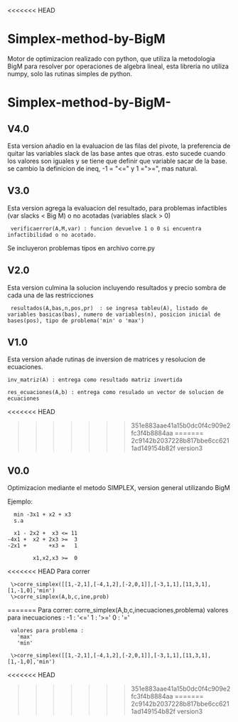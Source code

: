 <<<<<<< HEAD
# Simplex-method-by-BigM
Motor de optimizacion realizado con python, que utiliza la metodologia BigM para resolver por operaciones de algebra lineal, 
esta libreria no utiliza numpy, solo las rutinas simples de python.

# Simplex-method-by-BigM-
V4.0
----
Esta version añadio en la evaluacion de las filas del pivote, la preferencia de quitar las variables slack de las base antes que otras. esto sucede cuando los valores son iguales y se tiene que definir que variable sacar de la base. se cambio la definicion de ineq, -1 = "<=" y 1 =">=", mas natural.

V3.0
----
Esta version agrega la evaluacion del resultado, para problemas infactibles (var slacks < Big M) o no acotadas (variables slack > 0)

     verificaerror(A,M,var) : funcion devuelve 1 o 0 si encuentra infactibilidad o no acotado.
     
Se incluyeron problemas tipos en archivo corre.py

V2.0
----
Esta version culmina la solucion incluyendo resultados y precio sombra de cada una de las restricciones

     resultados(A,bas,n,pos,pr)  : se ingresa tableu(A), listado de variables basicas(bas), numero de variables(n), posicion inicial de      bases(pos), tipo de problema('min' o 'max')

V1.0
----
Esta version añade rutinas de inversion de matrices y resolucion de ecuaciones.

    inv_matriz(A) : entrega como resultado matriz invertida

    res_ecuaciones(A,b) : entrega como resulado un vector de solucion de ecuaciones

<<<<<<< HEAD
>>>>>>> 351e883aae41a15b0dc0f4c909e2fc3f4b8884aa
=======
>>>>>>> 2c9142b2037228b817bbe6cc6211ad149154b82f
>>>>>>> version3

V0.0
----
Optimizacion mediante el metodo SIMPLEX, version general utilizando BigM


Ejemplo:

      min -3x1 + x2 + x3
      s.a
      
      x1 - 2x2 +  x3 <= 11
    -4x1 +  x2 + 2x3 >=  3
    -2x1 +       +x3 =   1
    
            x1,x2,x3 >=  0
            

<<<<<<< HEAD
  Para correr

     \>corre_simplex([[1,-2,1],[-4,1,2],[-2,0,1]],[-3,1,1],[11,3,1],[1,-1,0],'min')
     \>corre_simplex(A,b,c,ine,prob)
=======
     Para correr:  corre_simplex(A,b,c,inecuaciones,problema)
     valores para inecuaciones :
      -1 : '<='
       1 : '>='
       0 : '='
     
     valores para problema :
       'max'
       'min'

     \>corre_simplex([[1,-2,1],[-4,1,2],[-2,0,1]],[-3,1,1],[11,3,1],[1,-1,0],'min')
     
     
<<<<<<< HEAD
>>>>>>> 351e883aae41a15b0dc0f4c909e2fc3f4b8884aa
=======
>>>>>>> 2c9142b2037228b817bbe6cc6211ad149154b82f
>>>>>>> version3
  
